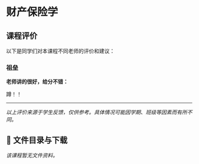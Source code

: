 # 财产保险学

## 课程评价

以下是同学们对本课程不同老师的评价和建议：

### 祖垒

**老师讲的很好，给分不错：**

蹲！！

---

*以上评价来源于学生反馈，仅供参考。具体情况可能因学期、班级等因素而有所不同。*
## 📄 文件目录与下载

_该课程暂无文件资料。_
